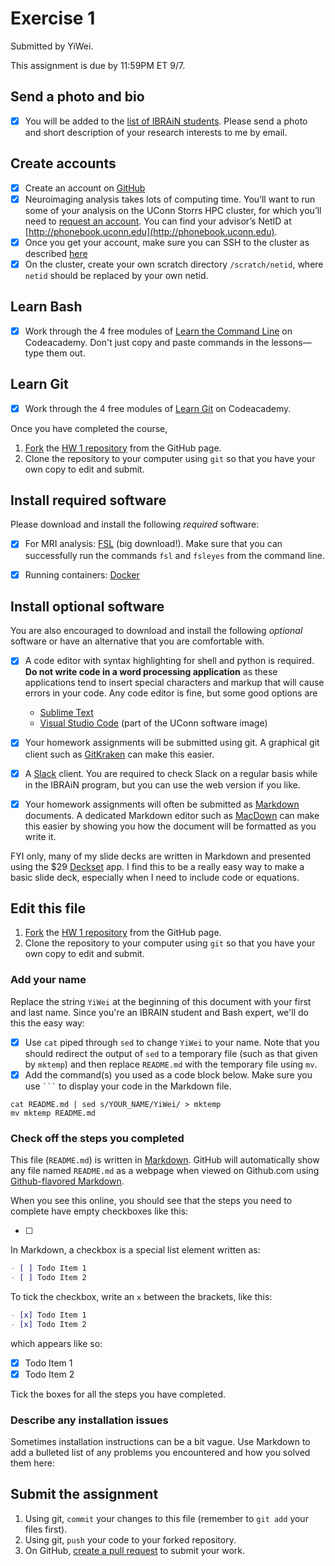# Exercise 1

Submitted by YiWei.

This assignment is due by 11:59PM ET 9/7.

## Send a photo and bio

- [x] You will be added to the [list of IBRAiN students](https://birc.uconn.edu/ibrain-team/). Please send a photo and short description of your research interests to me by email.

## Create accounts

- [x] Create an account on [GitHub](http://github.com)
- [x] Neuroimaging analysis takes lots of computing time. You’ll want to run some of your analysis on the UConn Storrs HPC cluster, for which you’ll need to [request an account](http://hpc.uconn.edu/storrs/account-application). You can find your advisor’s NetID at [http://phonebook.uconn.edu](http://phonebook.uconn.edu).
- [x] Once you get your account, make sure you can SSH to the cluster as described [here](https://wiki.hpc.uconn.edu/index.php/HPC_Getting_Started)
- [x] On the cluster, create your own scratch directory `/scratch/netid`, where `netid` should be replaced by your own netid.

## Learn Bash
- [x] Work through the 4 free modules of [Learn the Command Line](https://www.codecademy.com/learn/learn-the-command-line) on Codeacademy. Don't just copy and paste commands in the lessons—type them out.

## Learn Git
- [x] Work through the 4 free modules of [Learn Git](https://www.codecademy.com/learn/learn-git) on Codeacademy.

Once you have completed the course, 

1. [Fork](https://help.github.com/articles/fork-a-repo/) the [HW 1 repository](https://github.com/bircibrain/f19-ex1) from the GitHub page.
2. Clone the repository to your computer using `git` so that you have your own copy to edit and submit.

## Install required software

Please download and install the following *required* software:

- [x] For MRI analysis: [FSL](https://fsl.fmrib.ox.ac.uk/fsl/fslwiki/FslInstallation) (big download!). Make sure that you can successfully run the commands `fsl` and `fsleyes` from the command line.
- [x] Running containers: [Docker](https://hub.docker.com/editions/community/docker-ce-desktop-mac)


## Install optional software

You are also encouraged to download and install the following *optional* software or have an alternative that you are comfortable with.

- [x] A code editor with syntax highlighting for shell and python is required. **Do not write code in a word processing application** as these applications tend to insert special characters and markup that will cause errors in your code. Any code editor is fine, but some good options are
	-  [Sublime Text](https://www.sublimetext.com)
	-  [Visual Studio Code](https://code.visualstudio.com) (part of the UConn software image) 
- [x] Your homework assignments will be submitted using git. A graphical git client such as [GitKraken](https://www.gitkraken.com/download) can make this easier.
- [x] A [Slack](https://slack.com) client. You are required to check Slack on a regular basis while in the IBRAiN program, but you can use the web version if you like.
- [x] Your homework assignments will often be submitted as [Markdown](https://www.markdownguide.org) documents. A dedicated Markdown editor such as [MacDown](https://macdown.uranusjr.com) can make this easier by showing you how the document will be formatted as you write it. 


FYI only, many of my slide decks are written in Markdown and presented using the $29 [Deckset](https://www.deckset.com) app. I find this to be a really easy way to make a basic slide deck, especially when I need to include code or equations.

## Edit this file

1. [Fork](https://help.github.com/articles/fork-a-repo/) the [HW 1 repository](https://github.com/bircibrain/f19-hw1) from the GitHub page.
2. Clone the repository to your computer using `git` so that you have your own copy to edit and submit.

### Add your name

Replace the string `YiWei` at the beginning of this document with your first and last name. Since you're an IBRAIN student and Bash expert, we'll do this the easy way:

- [x] Use `cat` piped through `sed` to change `YiWei` to your name. Note that you should redirect the output of `sed` to a temporary file (such as that given by `mktemp`) and then replace `README.md` with the temporary file using `mv`.
- [x] Add the command(s) you used as a code block below. Make sure you use ```` ``` ```` to display your code in the Markdown file.

```
cat README.md | sed s/YOUR_NAME/YiWei/ > mktemp
mv mktemp README.md
```


### Check off the steps you completed

This file (`README.md`) is written in [Markdown](https://www.markdownguide.org). GitHub will automatically show any file named `README.md` as a webpage when viewed on Github.com using [Github-flavored Markdown](https://github.com/adam-p/markdown-here/wiki/Markdown-Cheatsheet).

When you see this online, you should see that the steps you need to complete have empty checkboxes like this:

- [ ]

In Markdown, a checkbox is a special list element written as:

```markdown
- [ ] Todo Item 1
- [ ] Todo Item 2

```

To tick the checkbox, write an `x` between the brackets, like this:

```markdown
- [x] Todo Item 1
- [x] Todo Item 2

```

which appears like so:

- [x] Todo Item 1
- [x] Todo Item 2

Tick the boxes for all the steps you have completed.

### Describe any installation issues

Sometimes installation instructions can be a bit vague. Use Markdown to add a bulleted list of any problems you encountered and how you solved them here:


## Submit the assignment

1. Using git, `commit` your changes to this file (remember to `git add` your files first). 
1. Using git, `push` your code to your forked repository.
1. On GitHub, [create a pull request](https://help.github.com/articles/creating-a-pull-request/) to submit your work.
